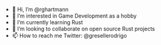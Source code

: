 - 👋 Hi, I’m @rghartmann
- 👀 I’m interested in Game Development as a hobby
- 🌱 I’m currently learning Rust
- 💞️ I’m looking to collaborate on open source Rust projects
- 📫 How to reach me Twitter: @gresellerodrigo

<!---
rghartmann/rghartmann is a ✨ special ✨ repository because its `README.md` (this file) appears on your GitHub profile.
You can click the Preview link to take a look at your changes.
--->
